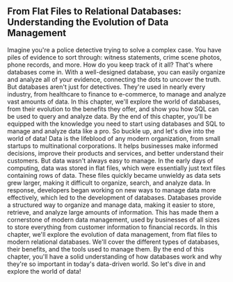 ## From Flat Files to Relational Databases: Understanding the Evolution of Data Management
Imagine you're a police detective trying to solve a complex case. You have piles of evidence to sort through: witness statements, crime scene photos, phone records, and more. How do you keep track of it all? That's where databases come in. With a well-designed database, you can easily organize and analyze all of your evidence, connecting the dots to uncover the truth. But databases aren't just for detectives. They're used in nearly every industry, from healthcare to finance to e-commerce, to manage and analyze vast amounts of data. In this chapter, we'll explore the world of databases, from their evolution to the benefits they offer, and show you how SQL can be used to query and analyze data. By the end of this chapter, you'll be equipped with the knowledge you need to start using databases and SQL to manage and analyze data like a pro. So buckle up, and let's dive into the world of data!
Data is the lifeblood of any modern organization, from small startups to multinational corporations. It helps businesses make informed decisions, improve their products and services, and better understand their customers. But data wasn't always easy to manage. In the early days of computing, data was stored in flat files, which were essentially just text files containing rows of data. These files quickly became unwieldy as data sets grew larger, making it difficult to organize, search, and analyze data. In response, developers began working on new ways to manage data more effectively, which led to the development of databases.
Databases provide a structured way to organize and manage data, making it easier to store, retrieve, and analyze large amounts of information. This has made them a cornerstone of modern data management, used by businesses of all sizes to store everything from customer information to financial records. In this chapter, we'll explore the evolution of data management, from flat files to modern relational databases. We'll cover the different types of databases, their benefits, and the tools used to manage them. By the end of this chapter, you'll have a solid understanding of how databases work and why they're so important in today's data-driven world. So let's dive in and explore the world of data!
